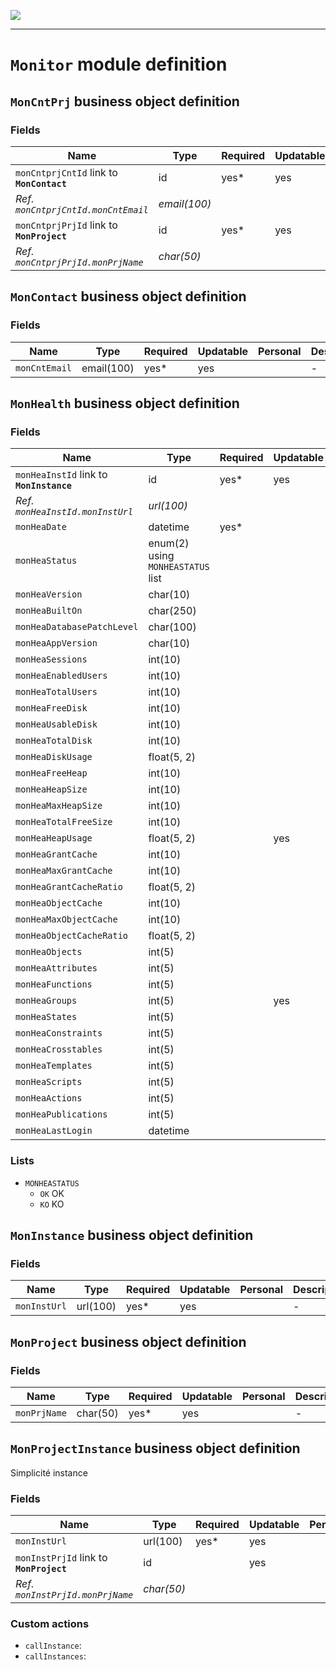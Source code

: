<!--
 ___ _            _ _    _ _    __
/ __(_)_ __  _ __| (_)__(_) |_ /_/
\__ \ | '  \| '_ \ | / _| |  _/ -_)
|___/_|_|_|_| .__/_|_\__|_|\__\___|
            |_| 
-->
![](https://docs.simplicite.io//logos/logo250.png)
* * *

`Monitor` module definition
===========================



`MonCntPrj` business object definition
--------------------------------------



### Fields

| Name                                                         | Type                                     | Required | Updatable | Personal | Description                                                                      | 
| ------------------------------------------------------------ | ---------------------------------------- | -------- | --------- | -------- | -------------------------------------------------------------------------------- |
| `monCntprjCntId` link to **`MonContact`**                    | id                                       | yes*     | yes       |          | -                                                                                |
| _Ref. `monCntprjCntId.monCntEmail`_                          | _email(100)_                             |          |           |          | -                                                                                |
| `monCntprjPrjId` link to **`MonProject`**                    | id                                       | yes*     | yes       |          | -                                                                                |
| _Ref. `monCntprjPrjId.monPrjName`_                           | _char(50)_                               |          |           |          | -                                                                                |

`MonContact` business object definition
---------------------------------------



### Fields

| Name                                                         | Type                                     | Required | Updatable | Personal | Description                                                                      | 
| ------------------------------------------------------------ | ---------------------------------------- | -------- | --------- | -------- | -------------------------------------------------------------------------------- |
| `monCntEmail`                                                | email(100)                               | yes*     | yes       |          | -                                                                                |

`MonHealth` business object definition
--------------------------------------



### Fields

| Name                                                         | Type                                     | Required | Updatable | Personal | Description                                                                      | 
| ------------------------------------------------------------ | ---------------------------------------- | -------- | --------- | -------- | -------------------------------------------------------------------------------- |
| `monHeaInstId` link to **`MonInstance`**                     | id                                       | yes*     | yes       |          | -                                                                                |
| _Ref. `monHeaInstId.monInstUrl`_                             | _url(100)_                               |          |           |          | -                                                                                |
| `monHeaDate`                                                 | datetime                                 | yes*     |           |          | -                                                                                |
| `monHeaStatus`                                               | enum(2) using `MONHEASTATUS` list        |          |           |          | -                                                                                |
| `monHeaVersion`                                              | char(10)                                 |          |           |          | -                                                                                |
| `monHeaBuiltOn`                                              | char(250)                                |          |           |          | -                                                                                |
| `monHeaDatabasePatchLevel`                                   | char(100)                                |          |           |          | -                                                                                |
| `monHeaAppVersion`                                           | char(10)                                 |          |           |          | -                                                                                |
| `monHeaSessions`                                             | int(10)                                  |          |           |          | -                                                                                |
| `monHeaEnabledUsers`                                         | int(10)                                  |          |           |          | -                                                                                |
| `monHeaTotalUsers`                                           | int(10)                                  |          |           |          | -                                                                                |
| `monHeaFreeDisk`                                             | int(10)                                  |          |           |          | -                                                                                |
| `monHeaUsableDisk`                                           | int(10)                                  |          |           |          | -                                                                                |
| `monHeaTotalDisk`                                            | int(10)                                  |          |           |          | -                                                                                |
| `monHeaDiskUsage`                                            | float(5, 2)                              |          |           |          | -                                                                                |
| `monHeaFreeHeap`                                             | int(10)                                  |          |           |          | -                                                                                |
| `monHeaHeapSize`                                             | int(10)                                  |          |           |          | -                                                                                |
| `monHeaMaxHeapSize`                                          | int(10)                                  |          |           |          | -                                                                                |
| `monHeaTotalFreeSize`                                        | int(10)                                  |          |           |          | -                                                                                |
| `monHeaHeapUsage`                                            | float(5, 2)                              |          | yes       |          | -                                                                                |
| `monHeaGrantCache`                                           | int(10)                                  |          |           |          | -                                                                                |
| `monHeaMaxGrantCache`                                        | int(10)                                  |          |           |          | -                                                                                |
| `monHeaGrantCacheRatio`                                      | float(5, 2)                              |          |           |          | -                                                                                |
| `monHeaObjectCache`                                          | int(10)                                  |          |           |          | -                                                                                |
| `monHeaMaxObjectCache`                                       | int(10)                                  |          |           |          | -                                                                                |
| `monHeaObjectCacheRatio`                                     | float(5, 2)                              |          |           |          | -                                                                                |
| `monHeaObjects`                                              | int(5)                                   |          |           |          | -                                                                                |
| `monHeaAttributes`                                           | int(5)                                   |          |           |          | -                                                                                |
| `monHeaFunctions`                                            | int(5)                                   |          |           |          | -                                                                                |
| `monHeaGroups`                                               | int(5)                                   |          | yes       |          | -                                                                                |
| `monHeaStates`                                               | int(5)                                   |          |           |          | -                                                                                |
| `monHeaConstraints`                                          | int(5)                                   |          |           |          | -                                                                                |
| `monHeaCrosstables`                                          | int(5)                                   |          |           |          | -                                                                                |
| `monHeaTemplates`                                            | int(5)                                   |          |           |          | -                                                                                |
| `monHeaScripts`                                              | int(5)                                   |          |           |          | -                                                                                |
| `monHeaActions`                                              | int(5)                                   |          |           |          | -                                                                                |
| `monHeaPublications`                                         | int(5)                                   |          |           |          | -                                                                                |
| `monHeaLastLogin`                                            | datetime                                 |          |           |          | -                                                                                |

### Lists

* `MONHEASTATUS`
    - `OK` OK
    - `KO` KO

`MonInstance` business object definition
----------------------------------------



### Fields

| Name                                                         | Type                                     | Required | Updatable | Personal | Description                                                                      | 
| ------------------------------------------------------------ | ---------------------------------------- | -------- | --------- | -------- | -------------------------------------------------------------------------------- |
| `monInstUrl`                                                 | url(100)                                 | yes*     | yes       |          | -                                                                                |

`MonProject` business object definition
---------------------------------------



### Fields

| Name                                                         | Type                                     | Required | Updatable | Personal | Description                                                                      | 
| ------------------------------------------------------------ | ---------------------------------------- | -------- | --------- | -------- | -------------------------------------------------------------------------------- |
| `monPrjName`                                                 | char(50)                                 | yes*     | yes       |          | -                                                                                |

`MonProjectInstance` business object definition
-----------------------------------------------

Simplicité instance

### Fields

| Name                                                         | Type                                     | Required | Updatable | Personal | Description                                                                      | 
| ------------------------------------------------------------ | ---------------------------------------- | -------- | --------- | -------- | -------------------------------------------------------------------------------- |
| `monInstUrl`                                                 | url(100)                                 | yes*     | yes       |          | -                                                                                |
| `monInstPrjId` link to **`MonProject`**                      | id                                       |          | yes       |          | -                                                                                |
| _Ref. `monInstPrjId.monPrjName`_                             | _char(50)_                               |          |           |          | -                                                                                |

### Custom actions

* `callInstance`: 
* `callInstances`: 

